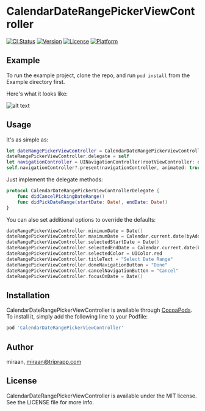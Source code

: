 # CalendarDateRangePickerViewController

[![CI Status](http://img.shields.io/travis/miraan/CalendarDateRangePickerViewController.svg?style=flat)](https://travis-ci.org/miraan/CalendarDateRangePickerViewController)
[![Version](https://img.shields.io/cocoapods/v/CalendarDateRangePickerViewController.svg?style=flat)](http://cocoapods.org/pods/CalendarDateRangePickerViewController)
[![License](https://img.shields.io/cocoapods/l/CalendarDateRangePickerViewController.svg?style=flat)](http://cocoapods.org/pods/CalendarDateRangePickerViewController)
[![Platform](https://img.shields.io/cocoapods/p/CalendarDateRangePickerViewController.svg?style=flat)](http://cocoapods.org/pods/CalendarDateRangePickerViewController)

## Example

To run the example project, clone the repo, and run `pod install` from the Example directory first.

Here's what it looks like:

![alt text](https://github.com/miraan/CalendarDateRangePickerViewController/blob/master/recording.gif "Select start and end dates easily.")

## Usage

It's as simple as:

```swift
let dateRangePickerViewController = CalendarDateRangePickerViewController(collectionViewLayout: UICollectionViewFlowLayout())
dateRangePickerViewController.delegate = self
let navigationController = UINavigationController(rootViewController: dateRangePickerViewController)
self.navigationController?.present(navigationController, animated: true, completion: nil)
```

Just implement the delegate methods:

```swift
protocol CalendarDateRangePickerViewControllerDelegate {
    func didCancelPickingDateRange()
    func didPickDateRange(startDate: Date!, endDate: Date!)
}
```

You can also set additional options to override the defaults:

```swift
dateRangePickerViewController.minimumDate = Date()
dateRangePickerViewController.maximumDate = Calendar.current.date(byAdding: .year, value: 2, to: Date())
dateRangePickerViewController.selectedStartDate = Date()
dateRangePickerViewController.selectedEndDate = Calendar.current.date(byAdding: .day, value: 10, to: Date())
dateRangePickerViewController.selectedColor = UIColor.red
dateRangePickerViewController.titleText = "Select Date Range"
dateRangePickerViewController.doneNavigationButton = "Done"
dateRangePickerViewController.cancelNavigationButton = "Cancel"
dateRangePickerViewController.focusOnDate = Date()
```

## Installation

CalendarDateRangePickerViewController is available through [CocoaPods](http://cocoapods.org). To install
it, simply add the following line to your Podfile:

```ruby
pod 'CalendarDateRangePickerViewController'
```

## Author

miraan, miraan@triprapp.com

## License

CalendarDateRangePickerViewController is available under the MIT license. See the LICENSE file for more info.

